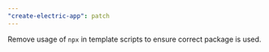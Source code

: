 ```yaml
---
"create-electric-app": patch
---
```


Remove usage of `npx` in template scripts to ensure correct package is used.

